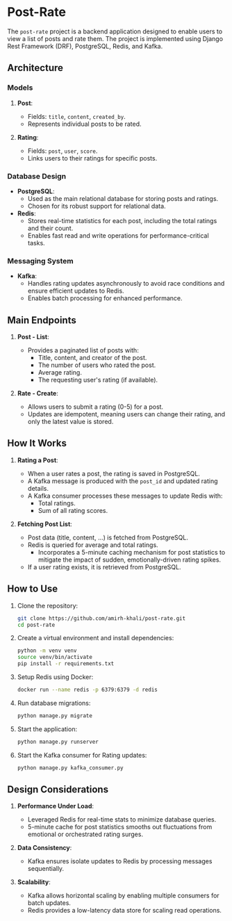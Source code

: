 
# Post-Rate

The `post-rate` project is a backend application designed to enable users to view a list of posts and rate them. The project is implemented using Django Rest Framework (DRF), PostgreSQL, Redis, and Kafka.


## Architecture

### Models

1. **Post**:
    - Fields: `title`, `content`, `created_by`.
    - Represents individual posts to be rated.

2. **Rating**:
    - Fields: `post`, `user`, `score`.
    - Links users to their ratings for specific posts.

### Database Design

- **PostgreSQL**:
  - Used as the main relational database for storing posts and ratings.
  - Chosen for its robust support for relational data.
- **Redis**:
  - Stores real-time statistics for each post, including the total ratings and their count.
  - Enables fast read and write operations for performance-critical tasks.

### Messaging System

- **Kafka**:
  - Handles rating updates asynchronously to avoid race conditions and ensure efficient updates to Redis.
  - Enables batch processing for enhanced performance.


## Main Endpoints

1. **Post - List**:
    - Provides a paginated list of posts with:
      - Title, content, and creator of the post.
      - The number of users who rated the post.
      - Average rating.
      - The requesting user's rating (if available).

2. **Rate - Create**:
    - Allows users to submit a rating (0-5) for a post.
    - Updates are idempotent, meaning users can change their rating, and only the latest value is stored.


## How It Works

1. **Rating a Post**:
    - When a user rates a post, the rating is saved in PostgreSQL.
    - A Kafka message is produced with the `post_id` and updated rating details.
    - A Kafka consumer processes these messages to update Redis with:
      - Total ratings.
      - Sum of all rating scores.

2. **Fetching Post List**:
    - Post data (title, content, ...) is fetched from PostgreSQL.
    - Redis is queried for average and total ratings.
      - Incorporates a 5-minute caching mechanism for post statistics to mitigate the impact of sudden, emotionally-driven rating spikes.
    - If a user rating exists, it is retrieved from PostgreSQL.


## How to Use

1. Clone the repository:
    ```bash
    git clone https://github.com/amirh-khali/post-rate.git
    cd post-rate
    ```

2. Create a virtual environment and install dependencies:
    ```bash
    python -m venv venv
    source venv/bin/activate
    pip install -r requirements.txt
    ```

3. Setup Redis using Docker:
    ```bash
    docker run --name redis -p 6379:6379 -d redis
    ```

4. Run database migrations:
    ```bash
    python manage.py migrate
    ```

5. Start the application:
    ```bash
    python manage.py runserver
    ```

6. Start the Kafka consumer for Rating updates:
    ```bash
    python manage.py kafka_consumer.py
    ```


## Design Considerations

1. **Performance Under Load**:
    - Leveraged Redis for real-time stats to minimize database queries.
    - 5-minute cache for post statistics smooths out fluctuations from emotional or orchestrated rating surges.

2. **Data Consistency**:
    - Kafka ensures isolate updates to Redis by processing messages sequentially.

3. **Scalability**:
    - Kafka allows horizontal scaling by enabling multiple consumers for batch updates.
    - Redis provides a low-latency data store for scaling read operations.
